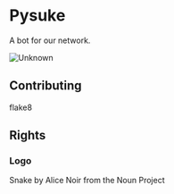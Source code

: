 # Pysuke
A bot for our network.


![Unknown](https://user-images.githubusercontent.com/14551392/121947265-2796ae00-cd56-11eb-94e2-ebd9a8268c8e.png)


## Contributing
flake8

## Rights
### Logo
Snake by Alice Noir from the Noun Project
